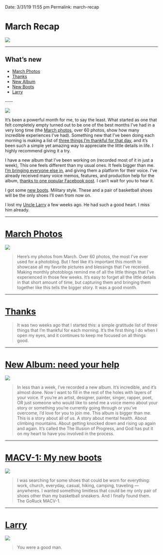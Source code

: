 
Date: 3/31/19 11:55 pm
Permalink: march-recap

# March Recap

![](https://i.imgur.com/SvYrSr8.jpg)

---- 

## What’s new

- [March Photos](/march-photos)
- [Thanks](/thanks)
- [New Album](/new-album-need-your-help)
- [New Boots](/macv-1-my-new-boots)
- [Larry](/larry)

\----  

![](https://i.imgur.com/at4CHK1.jpg)

It’s been a powerful month for me, to say the least. What started as one that felt completely empty turned out to be one of the best months I’ve had in a very long time (the [March photos](/march-photos), over 60 photos, show how many incredible experiences I’ve had). Something new that I’ve been doing each morning is making a list of [three things I’m thankful for that day](/thanks), and it’s been such a simple yet amazing way to appreciate the little details in life. I highly recommend giving it a try. 

I have a new album that I’ve been working on (recorded most of it in just a week), This one feels different than my usual ones. It feels bigger than me. [I’m bringing everyone else in](/new-album-need-your-help), and giving them a platform for their voice. I've already received many voice memos, features, and production help for the album, [thanks to one popular Facebook post](https://www.facebook.com/502651204/posts/10155818028496205?sfns=mo). I can’t wait for you to hear it.

I got some [new boots](https://nashp.com/macv-1-my-new-boots). Military style. These and a pair of basketball shoes will be the only shoes I’ll own from now on.

I lost my [Uncle Larry](/larry) a few weeks ago. He had such a good heart. I miss him already.

---- 

# [March Photos](/march-photos)

![](https://nashp.com/_image_cache/30efd1ed-4a86-43a8-9dc3-3f80ca0c1d21.jpg)

> Here’s my photos from March. Over 60 photos, the most I’ve ever used for a photoblog. But I feel like it’s important this month to showcase all my favorite pictures and blessings that I’ve received. Making monthly photoblogs remind me of all the little things that I’ve experienced in those few weeks. It’s easy to forget all the little details in that short amount of time, but capturing them and bringing them together like this tells the bigger story. It was a good month.

---- 

# [Thanks](/thanks)

> It was two weeks ago that I started this: a simple gratitude list of three things that I’m thankful for each morning. It’s the first thing I do when I open my eyes, and it continues to keep me focused on all things good.

---- 

# [New Album: need your help](/new-album-need-your-help)

![](https://nashp.com/_image_cache/1d325701-2c31-4ec1-8e40-d9d74e3ed88c.png)

> In less than a week, I’ve recorded a new album. It’s incredible, and it’s almost done. Now I want to fill in the rest of the holes with layers of your voice. If you’re an artist, designer, painter, singer, rapper, poet, OR just someone who would like to send me a voice memo about your story or something you’re currently going through or you’ve overcome, I’d love for you to join me. This album is bigger than me. This is a story about all of us. A story about mental health. About climbing mountains. About getting knocked down and rising up again and again. It’s called the The Illusion of Progress, and God has put it on my heart to have you involved in the process.

---- 

# [MACV-1: My new boots](https://nashp.com/macv-1-my-new-boots)

![](https://nashp.com/_image_cache/d060ba82-ece3-44ab-9963-73246e5912c9.jpg)

> I was searching for some shoes that could be worn for everything: work, church, everyday, casual, hiking, camping, traveling — anywheres. I wanted something limitless that could be my only pair of shoes other than my basketball sneakers. And I finally found them. The GoRuck MACV-1.

---- 

# [Larry](/larry)

![](https://nashp.com/_image_cache/570f7d36-afac-4ab8-b5c2-9be5a0f76336.jpg)

> You were a good man.
